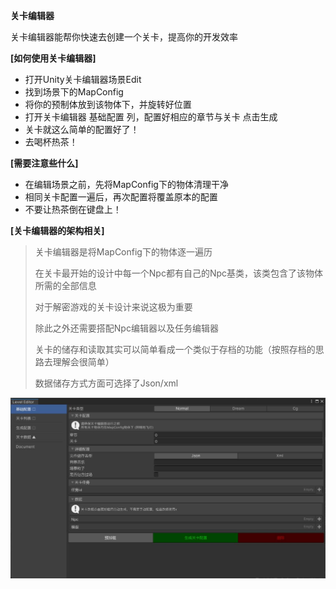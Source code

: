 **关卡编辑器**

关卡编辑器能帮你快速去创建一个关卡，提高你的开发效率





**[如何使用关卡编辑器]**

- 打开Unity关卡编辑器场景Edit
- 找到场景下的MapConfig
- 将你的预制体放到该物体下，并旋转好位置
- 打开关卡编辑器 基础配置 列，配置好相应的章节与关卡  点击生成
- 关卡就这么简单的配置好了！
- 去喝杯热茶！



**[需要注意些什么]**

- 在编辑场景之前，先将MapConfig下的物体清理干净
- 相同关卡配置一遍后，再次配置将覆盖原本的配置
- 不要让热茶倒在键盘上！



**[关卡编辑器的架构相关]**

> 关卡编辑器是将MapConfig下的物体逐一遍历
>
> 在关卡最开始的设计中每一个Npc都有自己的Npc基类，该类包含了该物体所需的全部信息
>
> 对于解密游戏的关卡设计来说这极为重要
>
> 除此之外还需要搭配Npc编辑器以及任务编辑器
>
> 关卡的储存和读取其实可以简单看成一个类似于存档的功能（按照存档的思路去理解会很简单）
>
> 数据储存方式方面可选择了Json/xml





![levelconfig](../Item/levelconfig.jpg)

